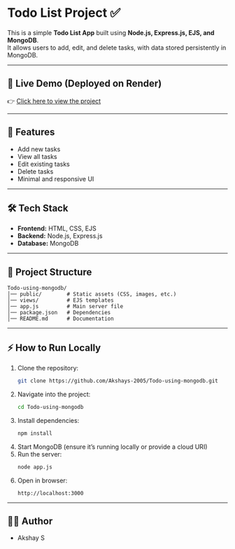 # Todo List Project ✅

This is a simple **Todo List App** built using **Node.js, Express.js, EJS, and MongoDB**.  
It allows users to add, edit, and delete tasks, with data stored persistently in MongoDB.

---

## 🚀 Live Demo (Deployed on Render)
👉 [Click here to view the project](https://todo-using-mongodb.onrender.com/)

---

## 📌 Features
- Add new tasks  
- View all tasks  
- Edit existing tasks  
- Delete tasks  
- Minimal and responsive UI  

---

## 🛠️ Tech Stack
- **Frontend:** HTML, CSS, EJS  
- **Backend:** Node.js, Express.js  
- **Database:** MongoDB  

---

## 📂 Project Structure
```
Todo-using-mongodb/
│── public/        # Static assets (CSS, images, etc.)
│── views/         # EJS templates
│── app.js         # Main server file
│── package.json   # Dependencies
│── README.md      # Documentation
```

---

## ⚡ How to Run Locally
1. Clone the repository:
   ```bash
   git clone https://github.com/Akshays-2005/Todo-using-mongodb.git
   ```
2. Navigate into the project:
   ```bash
   cd Todo-using-mongodb
   ```
3. Install dependencies:
   ```bash
   npm install
   ```
4. Start MongoDB (ensure it’s running locally or provide a cloud URI)
5. Run the server:
   ```bash
   node app.js
   ```
6. Open in browser:
   ```
   http://localhost:3000
   ```

---

## 👨‍💻 Author
- Akshay S
